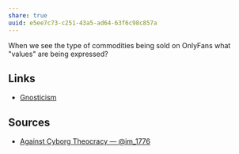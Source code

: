 ```yaml
---
share: true
uuid: e5ee7c73-c251-43a5-ad64-63f6c98c857a
---
```

When we see the type of commodities being sold on OnlyFans what "values" are being expressed?


## Links

* [Gnosticism](/a21ebe81-69b3-4567-a804-e4f21f779074)

## Sources

* [Against Cyborg Theocracy — @im\_1776](https://im1776.com/2023/04/11/feminism-against-progress-review/)
